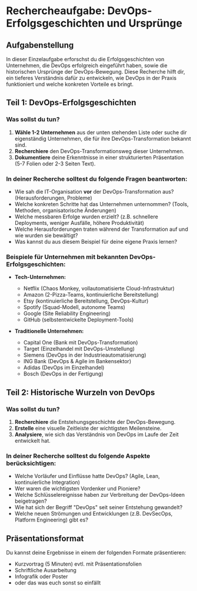 # Rechercheaufgabe: DevOps-Erfolgsgeschichten und Ursprünge

## Aufgabenstellung

In dieser Einzelaufgabe erforschst du die Erfolgsgeschichten von Unternehmen, die DevOps erfolgreich eingeführt haben, sowie die historischen Ursprünge der DevOps-Bewegung. Diese Recherche hilft dir, ein tieferes Verständnis dafür zu entwickeln, wie DevOps in der Praxis funktioniert und welche konkreten Vorteile es bringt.

## Teil 1: DevOps-Erfolgsgeschichten

### Was sollst du tun?

1. **Wähle 1-2 Unternehmen** aus der unten stehenden Liste oder suche dir eigenständig Unternehmen, die für ihre DevOps-Transformation bekannt sind.
2. **Recherchiere** den DevOps-Transformationsweg dieser Unternehmen.
3. **Dokumentiere** deine Erkenntnisse in einer strukturierten Präsentation (5-7 Folien oder 2-3 Seiten Text).

### In deiner Recherche solltest du folgende Fragen beantworten:

* Wie sah die IT-Organisation **vor** der DevOps-Transformation aus? (Herausforderungen, Probleme)
* Welche konkreten Schritte hat das Unternehmen unternommen? (Tools, Methoden, organisatorische Änderungen)
* Welche messbaren Erfolge wurden erzielt? (z.B. schnellere Deployments, weniger Ausfälle, höhere Produktivität)
* Welche Herausforderungen traten während der Transformation auf und wie wurden sie bewältigt?
* Was kannst du aus diesem Beispiel für deine eigene Praxis lernen?

### Beispiele für Unternehmen mit bekannten DevOps-Erfolgsgeschichten:

* **Tech-Unternehmen:**
  * Netflix (Chaos Monkey, vollautomatisierte Cloud-Infrastruktur)
  * Amazon (2-Pizza-Teams, kontinuierliche Bereitstellung)
  * Etsy (kontinuierliche Bereitstellung, DevOps-Kultur)
  * Spotify (Squad-Modell, autonome Teams)
  * Google (Site Reliability Engineering)
  * GitHub (selbstentwickelte Deployment-Tools)

* **Traditionelle Unternehmen:**
  * Capital One (Bank mit DevOps-Transformation)
  * Target (Einzelhandel mit DevOps-Umstellung)
  * Siemens (DevOps in der Industrieautomatisierung)
  * ING Bank (DevOps & Agile im Bankensektor)
  * Adidas (DevOps im Einzelhandel)
  * Bosch (DevOps in der Fertigung)

## Teil 2: Historische Wurzeln von DevOps

### Was sollst du tun?

1. **Recherchiere** die Entstehungsgeschichte der DevOps-Bewegung.
2. **Erstelle** eine visuelle Zeitleiste der wichtigsten Meilensteine.
3. **Analysiere**, wie sich das Verständnis von DevOps im Laufe der Zeit entwickelt hat.

### In deiner Recherche solltest du folgende Aspekte berücksichtigen:

* Welche Vorläufer und Einflüsse hatte DevOps? (Agile, Lean, kontinuierliche Integration)
* Wer waren die wichtigsten Vordenker und Pioniere?
* Welche Schlüsselereignisse haben zur Verbreitung der DevOps-Ideen beigetragen?
* Wie hat sich der Begriff "DevOps" seit seiner Entstehung gewandelt?
* Welche neuen Strömungen und Entwicklungen (z.B. DevSecOps, Platform Engineering) gibt es?

## Präsentationsformat

Du kannst deine Ergebnisse in einem der folgenden Formate präsentieren:
* Kurzvortrag (5 Minuten) evtl. mit Präsentationsfolien
* Schriftliche Ausarbeitung
* Infografik oder Poster
* oder das was euch sonst so einfällt

